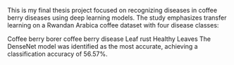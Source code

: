 This is my final thesis project focused on recognizing diseases in coffee berry diseases using deep learning models. The study emphasizes transfer learning on a Rwandan Arabica coffee  dataset with four disease classes:

Coffee berry borer
coffee berry disease
Leaf rust
Healthy Leaves
The DenseNet model was identified as the most accurate, achieving a classification accuracy of 56.57%.

